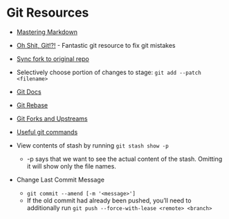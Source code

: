# Git Resources

* [Mastering Markdown](https://guides.github.com/features/mastering-markdown/)

* [Oh Shit, Git!?!](https://ohshitgit.com) - Fantastic git resource to fix git mistakes

* [Sync fork to original repo](https://digitaldrummerj.me/git-syncing-fork-with-original-repo/)

* Selectively choose portion of changes to stage: `git add --patch <filename>`

* [Git Docs](https://git-scm.com/docs)

* [Git Rebase](https://www.atlassian.com/git/tutorials/rewriting-history/git-rebase)

* [Git Forks and Upstreams](https://www.atlassian.com/git/tutorials/git-forks-and-upstreams)

* [Useful git commands](https://medium.com/better-programming/git-commands-to-live-by-349ab1fe3139)

* View contents of stash by running `git stash show -p` 
  * -p says that we want to see the actual content of the stash. Omitting it will show only the file names.

* Change Last Commit Message
  * `git commit --amend [-m '<message>']`
  * If the old commit had already been pushed, you’ll need to additionally run `git push --force-with-lease <remote> <branch>`
  